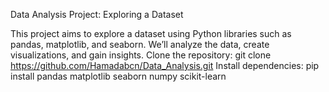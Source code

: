 Data Analysis Project: Exploring a Dataset

This project aims to explore a dataset using Python libraries such as pandas, matplotlib, and seaborn. We’ll analyze the data, create visualizations, and gain insights.
Clone the repository: git clone https://github.com/Hamadabcn/Data_Analysis.git
Install dependencies: pip install pandas matplotlib seaborn numpy scikit-learn
